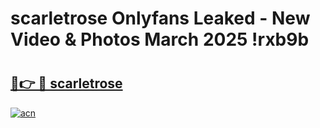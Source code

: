 # scarletrose Onlyfans Leaked - New Video & Photos March 2025 !rxb9b

# <h2><a href="https://zeenoq.iuczelnia.edu.pl?title=scarletrose&ref=rxb9b">🔗👉 🔴 scarletrose</a></h2>

[![acn](https://github.com/user-attachments/assets/0f9c940e-d8b0-45ae-aac7-cd30a18b3e1c)](https://zeenoq.iuczelnia.edu.pl?title=scarletrose&ref=rxb9b)

